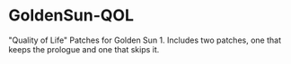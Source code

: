 # GoldenSun-QOL
"Quality of Life" Patches for Golden Sun 1. Includes two patches, one that keeps the prologue and one that skips it.
